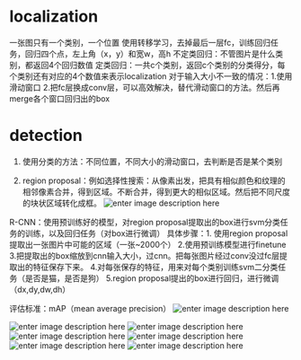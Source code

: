 # localization

一张图只有一个类别，一个位置 
使用转移学习，去掉最后一层fc，训练回归任务，回归四个点，左上角（x，y）和宽w，高h
 不定类回归：不管图片是什么类别，都返回4个回归数值
 定类回归：一共c个类别，返回c个类别的分类得分，每个类别还有对应的4个数值来表示localization
 对于输入大小不一致的情况：1.使用滑动窗口 2.把fc层换成conv层，可以高效解决，替代滑动窗口的方法。然后再merge各个窗口回归出的box

# detection

1. 使用分类的方法：不同位置，不同大小的滑动窗口，去判断是否是某个类别

2. region proposal：例如选择性搜索：从像素出发，把具有相似颜色和纹理的相邻像素合并，得到区域。不断合并，得到更大的相似区域。然后把不同尺度的块状区域转化成框。
![enter image description here](https://lh3.googleusercontent.com/X2HKcAjyF2TrcWrgXxqhpGbkr_JckqD7XaDZIB4XAnx7zDkRypE6iMemiutQTUxKmC8Ot2vJOeFZ)

R-CNN：使用预训练好的模型，对region proposal提取出的box进行svm分类任务的训练，以及回归任务（对box进行微调）
具体步骤：1. 使用region proposal提取出一张图片中可能的区域（一张~2000个） 2.使用预训练模型进行finetune 3.把提取出的box缩放到cnn输入大小，过cnn。把每张图片经过conv没过fc层提取出的特征保存下来。 4.对每张保存的特征，用来对每个类别训练svm二分类任务（是否是猫，是否是狗） 5.region proposal提出的box进行回归，进行微调（dx,dy,dw,dh）

评估标准：mAP（mean average precision）
![enter image description here](https://lh3.googleusercontent.com/YYiQ7yLYPH-uXht8H6TE_abPYNKL7jeAzU2eMA4qtc1YCq9nDUm0Lqr_jVnW8vbP9F17jaLJ16gw)

![enter image description here](https://lh3.googleusercontent.com/vwN8mMTE-4ScfpSaT-lLjM6EHAl2iSqGAqiZ585Sc2xfiIvv-HG9twDK2aLIxdestZGCBu6fk61V)
![enter image description here](https://lh3.googleusercontent.com/U1AqHtidQSl-qK7pgsOXxqBE4I0kUKSbO_57TLrNtinUuelPZ2A_xFai3uhq0OwrdERpZo8azaD9)
![enter image description here](https://lh3.googleusercontent.com/DacJRt_9bcyRDeVC3gUaH_77gPCrJVyvBcwXymEJFMShni_Sqz9WYHS2mH3fHnPSAV16FWvd2FRL)
![enter image description here](https://lh3.googleusercontent.com/CimXEhEV1P_rbw4XKEWUe9RWPK3cmeoOuv2b1VghLmpxgulZtH4CaN7U0fZs7A4uDgwVk6TZ-Bd9)
![enter image description here](https://lh3.googleusercontent.com/U_NVaO2zv5BTP3bRkuWOUpI5v7A4VSa2F3Fa8e0O0BScuaXI2_zikLKNsKnnbgC0DuAFMndeY_HD)
![enter image description here](https://lh3.googleusercontent.com/ruUedfl55pF8JRiGXfTry8Zgf942cNv1i1MGYoYFyeHQ1sIgVnVLf25fHOeaOIX2eZgNeHTiRkdP)

<!--stackedit_data:
eyJoaXN0b3J5IjpbMTUyODE5NjA3MSwxNDI4NzA3NTQ2LDc5MD
QzMTE0OCw5NjQzNzAxMTIsMTMzODIxMTI2NywxOTE1MDc0MTU5
LC03MjE4NTE0OTEsOTE1ODgzMjMzLDE1NDc5MjQyNjEsMTU1Nj
kyODkwLDk4MzkyMTIzNl19
-->